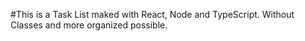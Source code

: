 #This is a Task List maked with React, Node and TypeScript. Without Classes and more organized possible.

